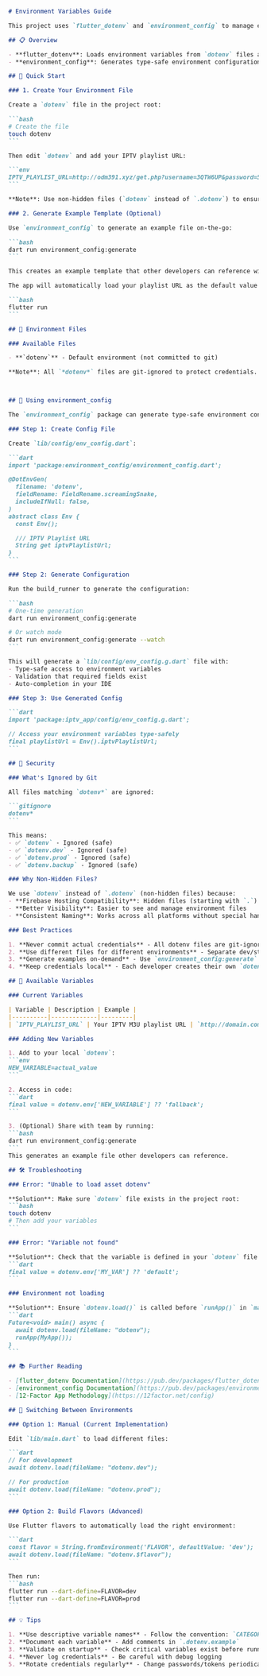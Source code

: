 ````markdown
# Environment Variables Guide

This project uses `flutter_dotenv` and `environment_config` to manage environment variables securely.

## 📋 Overview

- **flutter_dotenv**: Loads environment variables from `dotenv` files at runtime
- **environment_config**: Generates type-safe environment configurations and example dotenv files

## 🚀 Quick Start

### 1. Create Your Environment File

Create a `dotenv` file in the project root:

```bash
# Create the file
touch dotenv
```

Then edit `dotenv` and add your IPTV playlist URL:

```env
IPTV_PLAYLIST_URL=http://odm391.xyz/get.php?username=3QTW6UP&password=5R1E428&type=m3u&output=mpegts
```

**Note**: Use non-hidden files (`dotenv` instead of `.dotenv`) to ensure they work with Firebase Hosting.

### 2. Generate Example Template (Optional)

Use `environment_config` to generate an example file on-the-go:

```bash
dart run environment_config:generate
```

This creates an example template that other developers can reference without checking it into version control.

The app will automatically load your playlist URL as the default value in the input field:

```bash
flutter run
```

## 📁 Environment Files

### Available Files

- **`dotenv`** - Default environment (not committed to git)

**Note**: All `*dotenv*` files are git-ignored to protect credentials.



## 🔧 Using environment_config

The `environment_config` package can generate type-safe environment configurations and example files from your `dotenv` files.

### Step 1: Create Config File

Create `lib/config/env_config.dart`:

```dart
import 'package:environment_config/environment_config.dart';

@DotEnvGen(
  filename: 'dotenv',
  fieldRename: FieldRename.screamingSnake,
  includeIfNull: false,
)
abstract class Env {
  const Env();

  /// IPTV Playlist URL
  String get iptvPlaylistUrl;
}
```

### Step 2: Generate Configuration

Run the build_runner to generate the configuration:

```bash
# One-time generation
dart run environment_config:generate

# Or watch mode
dart run environment_config:generate --watch
```

This will generate a `lib/config/env_config.g.dart` file with:
- Type-safe access to environment variables
- Validation that required fields exist
- Auto-completion in your IDE

### Step 3: Use Generated Config

```dart
import 'package:iptv_app/config/env_config.g.dart';

// Access your environment variables type-safely
final playlistUrl = Env().iptvPlaylistUrl;
```

## 🔐 Security

### What's Ignored by Git

All files matching `dotenv*` are ignored:

```gitignore
dotenv*
```

This means:
- ✅ `dotenv` - Ignored (safe)
- ✅ `dotenv.dev` - Ignored (safe)
- ✅ `dotenv.prod` - Ignored (safe)
- ✅ `dotenv.backup` - Ignored (safe)

### Why Non-Hidden Files?

We use `dotenv` instead of `.dotenv` (non-hidden files) because:
- **Firebase Hosting Compatibility**: Hidden files (starting with `.`) are not uploaded to Firebase
- **Better Visibility**: Easier to see and manage environment files
- **Consistent Naming**: Works across all platforms without special handling

### Best Practices

1. **Never commit actual credentials** - All dotenv files are git-ignored
2. **Use different files for different environments** - Separate dev/staging/production
3. **Generate examples on-demand** - Use `environment_config:generate` instead of committing example files
4. **Keep credentials local** - Each developer creates their own `dotenv`

## 📝 Available Variables

### Current Variables

| Variable | Description | Example |
|----------|-------------|---------|
| `IPTV_PLAYLIST_URL` | Your IPTV M3U playlist URL | `http://domain.com/get.php?username=XXX&password=YYY&type=m3u` |

### Adding New Variables

1. Add to your local `dotenv`:
```env
NEW_VARIABLE=actual_value
```

2. Access in code:
```dart
final value = dotenv.env['NEW_VARIABLE'] ?? 'fallback';
```

3. (Optional) Share with team by running:
```bash
dart run environment_config:generate
```
This generates an example file other developers can reference.

## 🛠️ Troubleshooting

### Error: "Unable to load asset dotenv"

**Solution**: Make sure `dotenv` file exists in the project root:
```bash
touch dotenv
# Then add your variables
```

### Error: "Variable not found"

**Solution**: Check that the variable is defined in your `dotenv` file and use a fallback:
```dart
final value = dotenv.env['MY_VAR'] ?? 'default';
```

### Environment not loading

**Solution**: Ensure `dotenv.load()` is called before `runApp()` in `main.dart`:
```dart
Future<void> main() async {
  await dotenv.load(fileName: "dotenv");
  runApp(MyApp());
}
```

## 📚 Further Reading

- [flutter_dotenv Documentation](https://pub.dev/packages/flutter_dotenv)
- [environment_config Documentation](https://pub.dev/packages/environment_config)
- [12-Factor App Methodology](https://12factor.net/config)

## 🔄 Switching Between Environments

### Option 1: Manual (Current Implementation)

Edit `lib/main.dart` to load different files:

```dart
// For development
await dotenv.load(fileName: "dotenv.dev");

// For production
await dotenv.load(fileName: "dotenv.prod");
```

### Option 2: Build Flavors (Advanced)

Use Flutter flavors to automatically load the right environment:

```dart
const flavor = String.fromEnvironment('FLAVOR', defaultValue: 'dev');
await dotenv.load(fileName: "dotenv.$flavor");
```

Then run:
```bash
flutter run --dart-define=FLAVOR=dev
flutter run --dart-define=FLAVOR=prod
```

## 💡 Tips

1. **Use descriptive variable names** - Follow the convention: `CATEGORY_SPECIFIC_NAME`
2. **Document each variable** - Add comments in `.dotenv.example`
3. **Validate on startup** - Check critical variables exist before running the app
4. **Never log credentials** - Be careful with debug logging
5. **Rotate credentials regularly** - Change passwords/tokens periodically
